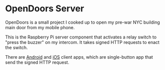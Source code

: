 OpenDoors Server
=================

OpenDoors is a small project I cooked up to open my pre-war NYC building main door from my mobile phone.

This is the Raspberry Pi server component that activates a relay switch to "press the buzzer" on my intercom. It takes signed HTTP requests to enact the switch.

There are [Android](https://github.com/skim1420/open-doors-android) and [iOS](https://github.com/skim1420/open-doors-ios) client apps, which are single-button app that send the signed HTTP request.
